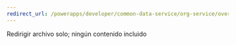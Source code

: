 ```yaml
---
redirect_url: /powerapps/developer/common-data-service/org-service/overview
---
```

Redirigir archivo solo; ningún contenido incluido